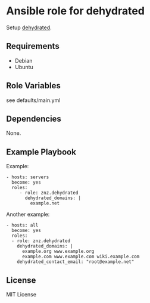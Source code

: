 # Ansible role for dehydrated


Setup [dehydrated](https://github.com/lukas2511/dehydrated).

## Requirements

- Debian
- Ubuntu

## Role Variables

see defaults/main.yml

## Dependencies

None.

## Example Playbook

Example:

    - hosts: servers
      become: yes
      roles:
         - role: znz.dehydrated
           dehydrated_domains: |
             example.net

Another example:

    - hosts: all
      become: yes
      roles:
      - role: znz.dehydrated
        dehydrated_domains: |
          example.org www.example.org
          example.com www.example.com wiki.example.com
        dehydrated_contact_email: "root@example.net"

## License

MIT License
